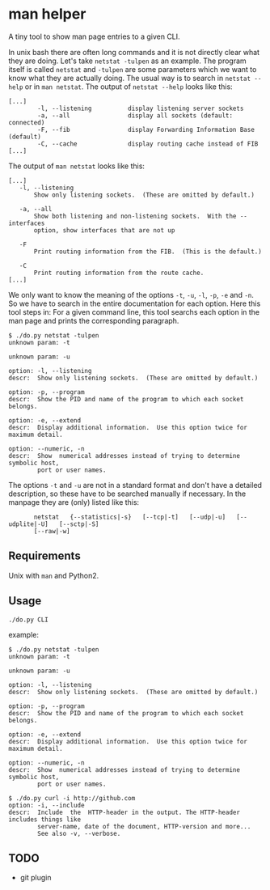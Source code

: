 # man helper

A tiny tool to show man page entries to a given CLI.

In unix bash there are often long commands and it is not directly clear what
they are doing. Let's take `netstat -tulpen` as an example. The program itself is called
`netstat` and `-tulpen` are some parameters which we want to know what they
are actually doing. The usual way is to search in `netstat --help` or in `man netstat`.
The output of `netstat --help` looks like this:
```
[...]
        -l, --listening          display listening server sockets
        -a, --all                display all sockets (default: connected)
        -F, --fib                display Forwarding Information Base (default)
        -C, --cache              display routing cache instead of FIB
[...]
```
The output of `man netstat` looks like this:
```
[...]
   -l, --listening
       Show only listening sockets.  (These are omitted by default.)

   -a, --all
       Show both listening and non-listening sockets.  With the --interfaces
       option, show interfaces that are not up

   -F
       Print routing information from the FIB.  (This is the default.)

   -C
       Print routing information from the route cache.
[...]
```
We only want to know the meaning of the options `-t`, `-u`, `-l`, `-p`, `-e` and `-n`.
So we have to search in the entire documentation for each option.
Here this tool steps in:
For a given command line, this tool searchs each option in the man page and prints
the corresponding paragraph.
```
$ ./do.py netstat -tulpen
unknown param: -t

unknown param: -u

option: -l, --listening
descr:  Show only listening sockets.  (These are omitted by default.)

option: -p, --program
descr:  Show the PID and name of the program to which each socket belongs.

option: -e, --extend
descr:  Display additional information.  Use this option twice for maximum detail.

option: --numeric, -n
descr:  Show  numerical addresses instead of trying to determine symbolic host,
        port or user names.
```
The options `-t` and `-u` are not in a standard format and don't have a detailed
description, so these have to be searched manually if necessary. In the manpage they are (only) listed like this:
```
       netstat   {--statistics|-s}   [--tcp|-t]   [--udp|-u]   [--udplite|-U]   [--sctp|-S]
       [--raw|-w]
```


## Requirements

Unix with `man` and Python2.


## Usage

```
./do.py CLI
```

example:
```
$ ./do.py netstat -tulpen
unknown param: -t

unknown param: -u

option: -l, --listening
descr:  Show only listening sockets.  (These are omitted by default.)

option: -p, --program
descr:  Show the PID and name of the program to which each socket belongs.

option: -e, --extend
descr:  Display additional information.  Use this option twice for maximum detail.

option: --numeric, -n
descr:  Show  numerical addresses instead of trying to determine symbolic host,
        port or user names.
```

```
$ ./do.py curl -i http://github.com
option: -i, --include
descr:  Include  the  HTTP-header in the output. The HTTP-header includes things like
        server-name, date of the document, HTTP-version and more...
        See also -v, --verbose.
```


## TODO

- git plugin
